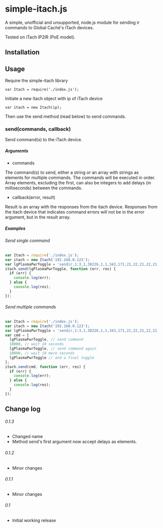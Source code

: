 # simple-itach.js

A simple, unofficial and unsupported, node.js module for sending ir commands to Global Caché's iTach devices.

Tested on iTach IP2IR (PoE model).

## Installation

## Usage

Require the simple-itach library
```
var Itach = require('./index.js');
```

Initiate a new Itach object with ip of iTach device
```
var itach = new Itach(ip);
```

Then use the send method (read below) to send commands.

### send(commands, callback)

Send command(s) to the iTach device.

##### Arguments

* commands

The command(s) to send, either a string or an array with strings as elements for multiple commands. The commands will be executed in order. Array elements, excluding the first, can also be integers to add delays (in milliseconds) between the commands.

* callback(error, result)

Result is an array with the responses from the itach device. Responses from the itach device that indicates command errors will not be in the error argument, but in the result array.

##### Examples

###### Send single command

```javascript
var Itach = require('./index.js');
var itach = new Itach('192.168.0.123');
var lgPlasmaPwrToggle = 'sendir,1:3,1,38226,1,1,343,171,21,22,21,22,21,65,21,22,21,22,21,22,21,22,21,22,21,65,21,65,21,22,21,65,21,65,21,65,21,65,21,65,21,22,21,22,21,22,21,65,21,22,21,22,21,22,21,22,21,65,21,65,21,65,21,22,21,65,21,65,21,65,21,65,21,3822\r';
itach.send(lgPlasmaPwrToggle, function (err, res) {
  if (err) {
    console.log(err);
  } else {
    console.log(res);
  }
});
```

###### Send multiple commands

```javascript
var Itach = require('./index.js');
var itach = new Itach('192.168.0.123');
var lgPlasmaPwrToggle = 'sendir,1:3,1,38226,1,1,343,171,21,22,21,22,21,65,21,22,21,22,21,22,21,22,21,22,21,65,21,65,21,22,21,65,21,65,21,65,21,65,21,65,21,22,21,22,21,22,21,65,21,22,21,22,21,22,21,22,21,65,21,65,21,65,21,22,21,65,21,65,21,65,21,65,21,3822\r';
var cmd = [
  lgPlasmaPwrToggle, // send command
  10000, // wait 10 seconds
  lgPlasmaPwrToggle, // send command again
  10000, // wait 10 more seconds
  lgPlasmaPwrToggle // and a final toggle
];
itach.send(cmd, function (err, res) {
  if (err) {
    console.log(err);
  } else {
    console.log(res);
  }
});
```

## Change log

###### 0.1.3

* Changed name
* Method send's first argument now accept delays as elements.

###### 0.1.2

* Minor changes

###### 0.1.1

* Minor changes

###### 0.1

* Initial working release
